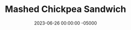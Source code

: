 ---
layout: post
title:  "Mashed Chickpea Sandwich"
date:   2023-06-26 00:00:00 -05000
categories: 
- Recipes
- Meatless
permalink: /recipes/chickpea-sandwich
image: /assets/Food/Meatless/Chickpea Sandwich/chickpea-sand.jpg
ing: chickpeasand-ing
facts: chickpeasand-facts
Prep: 15
Rest: 
Cook: 
Source1: https://www.youtube.com/watch?v=XnSdNMsmbEk
Source2: 
tags: 
- hummus
- mashed hummus
- chickpea
- garbanzo bean
- cottage cheese
- sandwich
- wrap
- panini
- bread
- lunch
Description: This sandwich is like having chunky hummus on bread, and is a lunch favorite of mine. No cooking required, and it comes together in just a few minutes. Use some whole wheat bread or protein tortillas, and you have a quick and nutritious lunch for the next few days.
Instructions: 
- Finely chop the onion. Add to a bowl with rest of ingredients (besides the bread lol)<br><br>

- Roughly mash with a fork or potato masher<br><br>

- Form into 3 sandwiches, and wrap in aluminum foil
---
